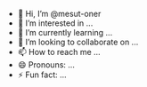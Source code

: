 - 👋 Hi, I’m @mesut-oner
- 👀 I’m interested in ...
- 🌱 I’m currently learning ...
- 💞️ I’m looking to collaborate on ...
- 📫 How to reach me ...
- 😄 Pronouns: ...
- ⚡ Fun fact: ...

<!---
mesut-oner/mesut-oner is a ✨ special ✨ repository because its `README.md` (this file) appears on your GitHub profile.
You can click the Preview link to take a look at your changes.
--->
